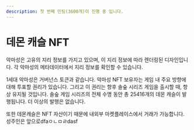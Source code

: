 ```yaml
---
description: 첫 번째 민팅(3600개)이 진행 중 입니다.
---
```


# 데몬 캐슬 NFT

악마성은 고유의 지리 정보를 가지고 있으며, 이 지리 정보에 따라 렌더링된 디자인입니다. 각 악마성의 메타데이터에서 지리 정보를 확인할 수 있습니다.

1세대 악마성은 거버넌스 토큰과 같습니다. 악마성 NFT 보유자는 게임 내 주요 방향에 대해 투표할 권리가 있습니다. 그리고 이 권리는 향후 솔숲 시리즈 게임을 출시할 때, 항상 유지될 것입니다. 솔숲 게임 시리즈의 전체 수명 동안 총 25416개의 데몬 캐슬이 발행됩니다. 더 이상의 발행은 없습니다.

또한 데몬캐슬은 NFT 자산이기 때문에 내외부 마켓플레이스에서 거래가 가능합니다. 성주인은 앞으로dfaㅇㄴㅁㄹdasf&#x20;
